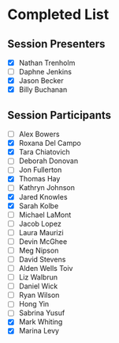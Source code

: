 # Completed List

## Session Presenters
- [X] Nathan Trenholm
- [ ] Daphne Jenkins
- [X] Jason Becker
- [x] Billy Buchanan

## Session Participants
- [ ]	Alex Bowers
- [x]	Roxana Del Campo
- [X]	Tara Chiatovich
- [ ]	Deborah Donovan
- [ ]	Jon Fullerton
- [X]	Thomas Hay
- [ ]	Kathryn Johnson
- [X]	Jared Knowles
- [x]	Sarah Kolbe
- [ ]	Michael LaMont
- [ ]	Jacob Lopez
- [ ]	Laura Maurizi
- [ ]	Devin McGhee
- [ ]	Meg Nipson
- [ ]	David Stevens
- [ ]	Alden Wells Toiv
- [ ]	Liz Walbrun
- [ ]	Daniel Wick
- [ ]	Ryan Wilson
- [ ]	Hong Yin
- [ ]	Sabrina Yusuf
- [x] Mark Whiting
- [x] Marina Levy
